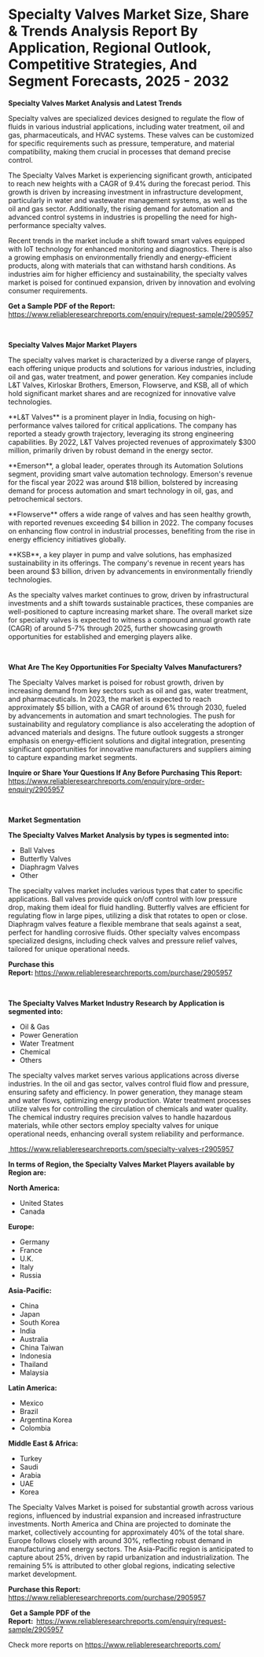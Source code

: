 <p><h1>Specialty Valves Market Size, Share & Trends Analysis Report By Application, Regional Outlook, Competitive Strategies, And Segment Forecasts, 2025 - 2032</h1></p><p><strong>Specialty Valves Market Analysis and Latest Trends</strong></p>
<p><p>Specialty valves are specialized devices designed to regulate the flow of fluids in various industrial applications, including water treatment, oil and gas, pharmaceuticals, and HVAC systems. These valves can be customized for specific requirements such as pressure, temperature, and material compatibility, making them crucial in processes that demand precise control.</p><p>The Specialty Valves Market is experiencing significant growth, anticipated to reach new heights with a CAGR of 9.4% during the forecast period. This growth is driven by increasing investment in infrastructure development, particularly in water and wastewater management systems, as well as the oil and gas sector. Additionally, the rising demand for automation and advanced control systems in industries is propelling the need for high-performance specialty valves.</p><p>Recent trends in the market include a shift toward smart valves equipped with IoT technology for enhanced monitoring and diagnostics. There is also a growing emphasis on environmentally friendly and energy-efficient products, along with materials that can withstand harsh conditions. As industries aim for higher efficiency and sustainability, the specialty valves market is poised for continued expansion, driven by innovation and evolving consumer requirements.</p></p>
<p><strong>Get a Sample PDF of the Report:&nbsp;</strong> <a href="https://www.reliableresearchreports.com/enquiry/request-sample/2905957?utm_campaign=2255&utm_medium=2&utm_source=Github&utm_content=ia&utm_term=12032025&utm_id=specialty-valves">https://www.reliableresearchreports.com/enquiry/request-sample/2905957</a></p>
<p>&nbsp;</p>
<p><strong>Specialty Valves Major Market Players</strong></p>
<p><p>The specialty valves market is characterized by a diverse range of players, each offering unique products and solutions for various industries, including oil and gas, water treatment, and power generation. Key companies include L&T Valves, Kirloskar Brothers, Emerson, Flowserve, and KSB, all of which hold significant market shares and are recognized for innovative valve technologies.</p><p>**L&T Valves** is a prominent player in India, focusing on high-performance valves tailored for critical applications. The company has reported a steady growth trajectory, leveraging its strong engineering capabilities. By 2022, L&T Valves projected revenues of approximately $300 million, primarily driven by robust demand in the energy sector.</p><p>**Emerson**, a global leader, operates through its Automation Solutions segment, providing smart valve automation technology. Emerson's revenue for the fiscal year 2022 was around $18 billion, bolstered by increasing demand for process automation and smart technology in oil, gas, and petrochemical sectors.</p><p>**Flowserve** offers a wide range of valves and has seen healthy growth, with reported revenues exceeding $4 billion in 2022. The company focuses on enhancing flow control in industrial processes, benefiting from the rise in energy efficiency initiatives globally.</p><p>**KSB**, a key player in pump and valve solutions, has emphasized sustainability in its offerings. The company's revenue in recent years has been around $3 billion, driven by advancements in environmentally friendly technologies.</p><p>As the specialty valves market continues to grow, driven by infrastructural investments and a shift towards sustainable practices, these companies are well-positioned to capture increasing market share. The overall market size for specialty valves is expected to witness a compound annual growth rate (CAGR) of around 5-7% through 2025, further showcasing growth opportunities for established and emerging players alike.</p></p>
<p>&nbsp;</p>
<p><strong>What Are The Key Opportunities For Specialty Valves Manufacturers?</strong></p>
<p><p>The Specialty Valves market is poised for robust growth, driven by increasing demand from key sectors such as oil and gas, water treatment, and pharmaceuticals. In 2023, the market is expected to reach approximately $5 billion, with a CAGR of around 6% through 2030, fueled by advancements in automation and smart technologies. The push for sustainability and regulatory compliance is also accelerating the adoption of advanced materials and designs. The future outlook suggests a stronger emphasis on energy-efficient solutions and digital integration, presenting significant opportunities for innovative manufacturers and suppliers aiming to capture expanding market segments.</p></p>
<p><strong>Inquire or Share Your Questions If Any Before Purchasing This Report:</strong> <a href="https://www.reliableresearchreports.com/enquiry/pre-order-enquiry/2905957?utm_campaign=2255&utm_medium=2&utm_source=Github&utm_content=ia&utm_term=12032025&utm_id=specialty-valves">https://www.reliableresearchreports.com/enquiry/pre-order-enquiry/2905957</a></p>
<p>&nbsp;</p>
<p><strong>Market Segmentation</strong></p>
<p><strong>The Specialty Valves Market Analysis by types is segmented into:</strong></p>
<p><ul><li>Ball Valves</li><li>Butterfly Valves</li><li>Diaphragm Valves</li><li>Other</li></ul></p>
<p><p>The specialty valves market includes various types that cater to specific applications. Ball valves provide quick on/off control with low pressure drop, making them ideal for fluid handling. Butterfly valves are efficient for regulating flow in large pipes, utilizing a disk that rotates to open or close. Diaphragm valves feature a flexible membrane that seals against a seat, perfect for handling corrosive fluids. Other specialty valves encompass specialized designs, including check valves and pressure relief valves, tailored for unique operational needs.</p></p>
<p><strong>Purchase this Report:&nbsp;</strong><a href="https://www.reliableresearchreports.com/purchase/2905957?utm_campaign=2255&utm_medium=2&utm_source=Github&utm_content=ia&utm_term=12032025&utm_id=specialty-valves">https://www.reliableresearchreports.com/purchase/2905957</a></p>
<p>&nbsp;</p>
<p><strong>The Specialty Valves Market Industry Research by Application is segmented into:</strong></p>
<p><ul><li>Oil & Gas</li><li>Power Generation</li><li>Water Treatment</li><li>Chemical</li><li>Others</li></ul></p>
<p><p>The specialty valves market serves various applications across diverse industries. In the oil and gas sector, valves control fluid flow and pressure, ensuring safety and efficiency. In power generation, they manage steam and water flows, optimizing energy production. Water treatment processes utilize valves for controlling the circulation of chemicals and water quality. The chemical industry requires precision valves to handle hazardous materials, while other sectors employ specialty valves for unique operational needs, enhancing overall system reliability and performance.</p></p>
<p><a href="https://www.reliableresearchreports.com/specialty-valves-r2905957?utm_campaign=2255&utm_medium=2&utm_source=Github&utm_content=ia&utm_term=12032025&utm_id=specialty-valves">&nbsp;https://www.reliableresearchreports.com/specialty-valves-r2905957</a></p>
<p><strong>In terms of Region, the Specialty Valves Market Players available by Region are:</strong></p>
<p>
    <p> <strong> North America: </strong>
        <ul>
            <li>United States</li>
            <li>Canada</li>
        </ul>
        </p> 
    <p> <strong> Europe: </strong>
        <ul>
            <li>Germany</li>
            <li>France</li>
            <li>U.K.</li>
            <li>Italy</li>
            <li>Russia</li>
        </ul>
        </p> 
    <p> <strong> Asia-Pacific: </strong>
        <ul>
            <li>China</li>
            <li>Japan</li>
            <li>South Korea</li>
            <li>India</li>
            <li>Australia</li>
            <li>China Taiwan</li>
            <li>Indonesia</li>
            <li>Thailand</li>
            <li>Malaysia</li>
        </ul>
        </p> 
    <p> <strong> Latin America: </strong>
        <ul>
            <li>Mexico</li>
            <li>Brazil</li>
            <li>Argentina Korea</li>
            <li>Colombia</li>
        </ul>
        </p> 
    <p> <strong> Middle East & Africa: </strong>
        <ul>
            <li>Turkey</li>
            <li>Saudi</li>
            <li>Arabia</li>
            <li>UAE</li>
            <li>Korea</li>
        </ul>
    </p>
    </p>
<p><p>The Specialty Valves Market is poised for substantial growth across various regions, influenced by industrial expansion and increased infrastructure investments. North America and China are projected to dominate the market, collectively accounting for approximately 40% of the total share. Europe follows closely with around 30%, reflecting robust demand in manufacturing and energy sectors. The Asia-Pacific region is anticipated to capture about 25%, driven by rapid urbanization and industrialization. The remaining 5% is attributed to other global regions, indicating selective market development.</p></p>
<p><strong>Purchase this Report: </strong><a href="https://www.reliableresearchreports.com/purchase/2905957?utm_campaign=2255&utm_medium=2&utm_source=Github&utm_content=ia&utm_term=12032025&utm_id=specialty-valves">https://www.reliableresearchreports.com/purchase/2905957</a></p>
<p>&nbsp;<strong>Get a Sample PDF of the Report:&nbsp;&nbsp;</strong><a href="https://www.reliableresearchreports.com/enquiry/request-sample/2905957?utm_campaign=2255&utm_medium=2&utm_source=Github&utm_content=ia&utm_term=12032025&utm_id=specialty-valves">https://www.reliableresearchreports.com/enquiry/request-sample/2905957</a></p>
<p><strong></strong></p>
<p>Check more reports on <a href="https://www.reliableresearchreports.com/?utm_campaign=2255&utm_medium=2&utm_source=Github&utm_content=ia&utm_term=12032025&utm_id=specialty-valves">https://www.reliableresearchreports.com/</a></p>